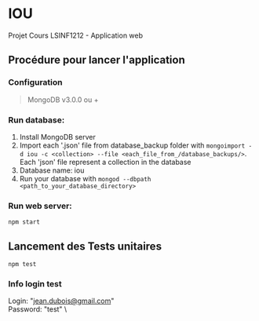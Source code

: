 # IOU
Projet Cours LSINF1212 - Application web

## Procédure pour lancer l'application

### Configuration
> MongoDB v3.0.0 ou + 


### Run database:
1) Install MongoDB server
2) Import each '.json' file from database_backup folder with ``mongoimport -d iou -c <collection> --file <each_file_from_/database_backups/>``. Each 'json' file represent a collection in the database
3) Database name: iou
4) Run your database with
```mongod --dbpath <path_to_your_database_directory>```


### Run web server:
```npm start```

## Lancement des Tests unitaires
``npm test``


### Info login test

Login: "jean.dubois@gmail.com" \
Password: "test" \


